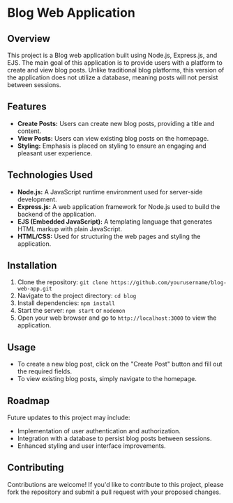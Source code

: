 # Blog Web Application

## Overview

This project is a Blog web application built using Node.js, Express.js, and EJS. The main goal of this application is to provide users with a platform to create and view blog posts. Unlike traditional blog platforms, this version of the application does not utilize a database, meaning posts will not persist between sessions.

## Features

- **Create Posts:** Users can create new blog posts, providing a title and content.
- **View Posts:** Users can view existing blog posts on the homepage.
- **Styling:** Emphasis is placed on styling to ensure an engaging and pleasant user experience.

## Technologies Used

- **Node.js:** A JavaScript runtime environment used for server-side development.
- **Express.js:** A web application framework for Node.js used to build the backend of the application.
- **EJS (Embedded JavaScript):** A templating language that generates HTML markup with plain JavaScript.
- **HTML/CSS:** Used for structuring the web pages and styling the application.

## Installation

1. Clone the repository: `git clone https://github.com/yourusername/blog-web-app.git`
2. Navigate to the project directory: `cd blog`
3. Install dependencies: `npm install`
4. Start the server: `npm start` or `nodemon`
5. Open your web browser and go to `http://localhost:3000` to view the application.

## Usage

- To create a new blog post, click on the "Create Post" button and fill out the required fields.
- To view existing blog posts, simply navigate to the homepage.

## Roadmap

Future updates to this project may include:

- Implementation of user authentication and authorization.
- Integration with a database to persist blog posts between sessions.
- Enhanced styling and user interface improvements.

## Contributing

Contributions are welcome! If you'd like to contribute to this project, please fork the repository and submit a pull request with your proposed changes.
